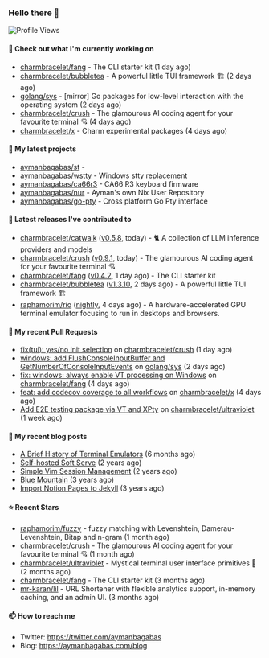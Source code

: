 ### Hello there 👋

![Profile Views](https://komarev.com/ghpvc/?username=aymanbagabas&label=PROFILE+VIEWS)

#### 👷 Check out what I'm currently working on

- [charmbracelet/fang](https://github.com/charmbracelet/fang) - The CLI starter kit (1 day ago)
- [charmbracelet/bubbletea](https://github.com/charmbracelet/bubbletea) - A powerful little TUI framework 🏗 (2 days ago)
- [golang/sys](https://github.com/golang/sys) - [mirror] Go packages for low-level interaction with the operating system (2 days ago)
- [charmbracelet/crush](https://github.com/charmbracelet/crush) - The glamourous AI coding agent for your favourite terminal 💘 (4 days ago)
- [charmbracelet/x](https://github.com/charmbracelet/x) - Charm experimental packages (4 days ago)

#### 🌱 My latest projects

- [aymanbagabas/st](https://github.com/aymanbagabas/st) - 
- [aymanbagabas/wstty](https://github.com/aymanbagabas/wstty) - Windows stty replacement
- [aymanbagabas/ca66r3](https://github.com/aymanbagabas/ca66r3) - CA66 R3 keyboard firmware
- [aymanbagabas/nur](https://github.com/aymanbagabas/nur) - Ayman&#39;s own Nix User Repository
- [aymanbagabas/go-pty](https://github.com/aymanbagabas/go-pty) - Cross platform Go Pty interface

#### 🔭 Latest releases I've contributed to

- [charmbracelet/catwalk](https://github.com/charmbracelet/catwalk) ([v0.5.8](https://github.com/charmbracelet/catwalk/releases/tag/v0.5.8), today) - 🐈 A collection of LLM inference providers and models 
- [charmbracelet/crush](https://github.com/charmbracelet/crush) ([v0.9.1](https://github.com/charmbracelet/crush/releases/tag/v0.9.1), today) - The glamourous AI coding agent for your favourite terminal 💘
- [charmbracelet/fang](https://github.com/charmbracelet/fang) ([v0.4.2](https://github.com/charmbracelet/fang/releases/tag/v0.4.2), 1 day ago) - The CLI starter kit
- [charmbracelet/bubbletea](https://github.com/charmbracelet/bubbletea) ([v1.3.10](https://github.com/charmbracelet/bubbletea/releases/tag/v1.3.10), 2 days ago) - A powerful little TUI framework 🏗
- [raphamorim/rio](https://github.com/raphamorim/rio) ([nightly](https://github.com/raphamorim/rio/releases/tag/nightly), 4 days ago) - A hardware-accelerated GPU terminal emulator focusing to run in desktops and browsers.

#### 🔨 My recent Pull Requests

- [fix(tui): yes/no init selection](https://github.com/charmbracelet/crush/pull/1074) on [charmbracelet/crush](https://github.com/charmbracelet/crush) (1 day ago)
- [windows: add FlushConsoleInputBuffer and GetNumberOfConsoleInputEvents](https://github.com/golang/sys/pull/264) on [golang/sys](https://github.com/golang/sys) (2 days ago)
- [fix: windows: always enable VT processing on Windows](https://github.com/charmbracelet/fang/pull/72) on [charmbracelet/fang](https://github.com/charmbracelet/fang) (4 days ago)
- [feat: add codecov coverage to all workflows](https://github.com/charmbracelet/x/pull/565) on [charmbracelet/x](https://github.com/charmbracelet/x) (4 days ago)
- [Add E2E testing package via VT and XPty](https://github.com/charmbracelet/ultraviolet/pull/46) on [charmbracelet/ultraviolet](https://github.com/charmbracelet/ultraviolet) (1 week ago)

#### 📜 My recent blog posts

- [A Brief History of Terminal Emulators](https://aymanbagabas.com/blog/2025/03/11/a-brief-history-of-terminal-emulators.html) (6 months ago)
- [Self-hosted Soft Serve](https://aymanbagabas.com/blog/2023/04/28/self-hosted-soft-serve.html) (2 years ago)
- [Simple Vim Session Management](https://aymanbagabas.com/blog/2023/04/13/simple-vim-session-management.html) (2 years ago)
- [Blue Mountain](https://aymanbagabas.com/blog/2022/06/02/blue-mountain.html) (3 years ago)
- [Import Notion Pages to Jekyll](https://aymanbagabas.com/blog/2022/03/29/import-notion-pages-to-jekyll.html) (3 years ago)

#### ⭐ Recent Stars

- [raphamorim/fuzzy](https://github.com/raphamorim/fuzzy) - fuzzy matching with Levenshtein, Damerau-Levenshtein, Bitap and n-gram (1 month ago)
- [charmbracelet/crush](https://github.com/charmbracelet/crush) - The glamourous AI coding agent for your favourite terminal 💘 (1 month ago)
- [charmbracelet/ultraviolet](https://github.com/charmbracelet/ultraviolet) - Mystical terminal user interface primitives 🌈 (2 months ago)
- [charmbracelet/fang](https://github.com/charmbracelet/fang) - The CLI starter kit (3 months ago)
- [mr-karan/lil](https://github.com/mr-karan/lil) - URL Shortener with flexible analytics support, in-memory caching, and an admin UI. (3 months ago)

#### 📫 How to reach me

- Twitter: https://twitter.com/aymanbagabas
- Blog: https://aymanbagabas.com/blog
